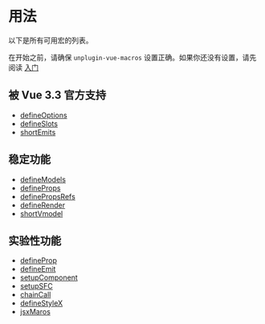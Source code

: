 # 用法

以下是所有可用宏的列表。

在开始之前，请确保 `unplugin-vue-macros` 设置正确。如果你还没有设置，请先阅读 [入门](../guide/getting-started.md)

## 被 Vue 3.3 官方支持

- [defineOptions](./define-options.md)
- [defineSlots](./define-slots.md)
- [shortEmits](./short-emits.md)

## 稳定功能

- [defineModels](./define-models.md)
- [defineProps](./define-props.md)
- [definePropsRefs](./define-props-refs.md)
- [defineRender](./define-render.md)
- [shortVmodel](./short-vmodel.md)

## 实验性功能

- [defineProp](./define-prop.md)
- [defineEmit](./define-emit.md)
- [setupComponent](./setup-component.md)
- [setupSFC](./setup-sfc.md)
- [chainCall](./chain-call.md)
- [defineStyleX](./define-stylex.md)
- [jsxMaros](./define-macros.md)
